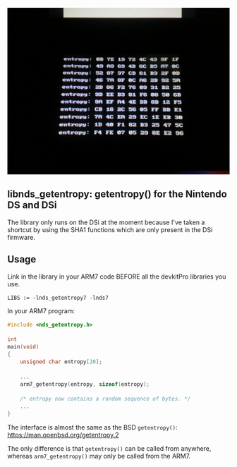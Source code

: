 <!--
Copyright (c) 2022 Guilherme Janczak <guilherme.janczak@yandex.com>

Permission to use, copy, modify, and distribute this software for any
purpose with or without fee is hereby granted, provided that the above
copyright notice and this permission notice appear in all copies.

THE SOFTWARE IS PROVIDED "AS IS" AND THE AUTHOR DISCLAIMS ALL WARRANTIES
WITH REGARD TO THIS SOFTWARE INCLUDING ALL IMPLIED WARRANTIES OF
MERCHANTABILITY AND FITNESS. IN NO EVENT SHALL THE AUTHOR BE LIABLE FOR
ANY SPECIAL, DIRECT, INDIRECT, OR CONSEQUENTIAL DAMAGES OR ANY DAMAGES
WHATSOEVER RESULTING FROM LOSS OF USE, DATA OR PROFITS, WHETHER IN AN
ACTION OF CONTRACT, NEGLIGENCE OR OTHER TORTIOUS ACTION, ARISING OUT OF
OR IN CONNECTION WITH THE USE OR PERFORMANCE OF THIS SOFTWARE.
-->

![](./IMG_20220308_224836_HDR.jpg)

## libnds_getentropy: getentropy() for the Nintendo DS and DSi
The library only runs on the DSi at the moment because I've taken a shortcut by
using the SHA1 functions which are only present in the DSi firmware.

## Usage
Link in the library in your ARM7 code BEFORE all the devkitPro libraries you
use.
```Make
LIBS := -lnds_getentropy7 -lnds7
```
In your ARM7 program:
```c
#include <nds_getentropy.h>

int
main(void)
{
	unsigned char entropy[20];

	...
	arm7_getentropy(entropy, sizeof(entropy);

	/* entropy now contains a random sequence of bytes. */
	...
}
```

The interface is almost the same as the BSD `getentropy()`:
https://man.openbsd.org/getentropy.2

The only difference is that `getentropy()` can be called from anywhere, whereas
`arm7_getentropy()` may only be called from the ARM7.
